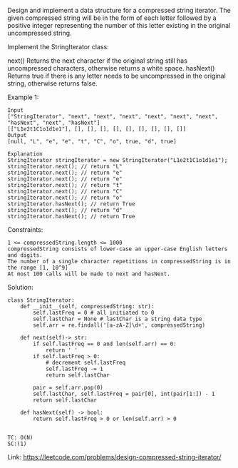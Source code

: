 Design and implement a data structure for a compressed string iterator. The given compressed string will be in the form of each letter followed by a positive integer representing the number of this letter existing in the original uncompressed string.

Implement the StringIterator class:

next() Returns the next character if the original string still has uncompressed characters, otherwise returns a white space.
hasNext() Returns true if there is any letter needs to be uncompressed in the original string, otherwise returns false.
 

Example 1:
```
Input
["StringIterator", "next", "next", "next", "next", "next", "next", "hasNext", "next", "hasNext"]
[["L1e2t1C1o1d1e1"], [], [], [], [], [], [], [], [], []]
Output
[null, "L", "e", "e", "t", "C", "o", true, "d", true]

Explanation
StringIterator stringIterator = new StringIterator("L1e2t1C1o1d1e1");
stringIterator.next(); // return "L"
stringIterator.next(); // return "e"
stringIterator.next(); // return "e"
stringIterator.next(); // return "t"
stringIterator.next(); // return "C"
stringIterator.next(); // return "o"
stringIterator.hasNext(); // return True
stringIterator.next(); // return "d"
stringIterator.hasNext(); // return True
``` 

Constraints:
```
1 <= compressedString.length <= 1000
compressedString consists of lower-case an upper-case English letters and digits.
The number of a single character repetitions in compressedString is in the range [1, 10^9]
At most 100 calls will be made to next and hasNext.
```

Solution:
```
class StringIterator:
    def __init__(self, compressedString: str):
        self.lastFreq = 0 # all initiated to 0
        self.lastChar = None # lastChar is a string data type
        self.arr = re.findall('[a-zA-Z]\d+', compressedString)
        
    def next(self)-> str:
        if self.lastFreq == 0 and len(self.arr) == 0:
            return ' '
        if self.lastFreq > 0:
            # decrement self.lastFreq
            self.lastFreq -= 1
            return self.lastChar
            
        pair = self.arr.pop(0)
        self.lastChar, self.lastFreq = pair[0], int(pair[1:]) - 1
        return self.lastChar
        
    def hasNext(self) -> bool:
        return self.lastFreq > 0 or len(self.arr) > 0
            
        
TC: O(N)
SC:(1)
```

Link: https://leetcode.com/problems/design-compressed-string-iterator/
